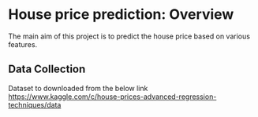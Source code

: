 # House price prediction: Overview
The main aim of this project is to predict the house price based on various features.
## Data Collection
Dataset to downloaded from the below link
<https://www.kaggle.com/c/house-prices-advanced-regression-techniques/data>


